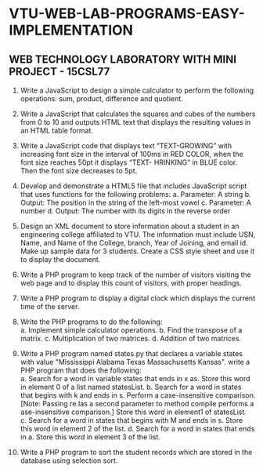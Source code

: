 # VTU-WEB-LAB-PROGRAMS-EASY-IMPLEMENTATION

## WEB TECHNOLOGY LABORATORY WITH MINI PROJECT - 15CSL77

1. Write a JavaScript to design a simple calculator to perform the following operations: sum, product, difference and quotient. 

2. Write a JavaScript that calculates the squares and cubes of the numbers from 0 to  10 and outputs HTML text that displays the resulting values in an HTML table format.  

3. Write  a  JavaScript  code  that  displays  text  “TEXT-GROWING”  with  increasing  font size  in  the  interval  of  100ms  in  RED  COLOR,  when  the  font  size  reaches  50pt  it displays “TEXT-    HRINKING” in BLUE color. Then the font size decreases to 5pt.

4. Develop  and  demonstrate  a  HTML5  file  that  includes JavaScript  script  that  uses functions for the following problems: 
    a. Parameter: A string 
    b. Output: The position in the string of the left-most vowel 
    c. Parameter: A number 
    d. Output: The number with its digits in the reverse order
    
5. Design  an  XML  document  to  store  information  about  a student  in  an  engineering college  affiliated  to  VTU.  The  information  must  include  USN,  Name,  and  Name  of the  College,          branch,  Year  of  Joining,  and  email  id. Make  up  sample  data  for  3 students. Create a CSS style sheet and use it to display the document.

6. Write  a  PHP  program  to  keep  track  of  the  number  of visitors  visiting  the  web  page and to display this count of visitors, with proper headings.

7. Write a PHP program to display a digital clock which displays the current time of  the server.

8. Write the PHP programs to do the following:  
    a. Implement simple calculator operations. 
    b. Find the transpose of a matrix. 
    c. Multiplication of two matrices. 
    d. Addition of two matrices. 
    
9. Write  a  PHP  program  named  states.py  that  declares  a  variable  states  with  value "Mississippi  Alabama  Texas  Massachusetts  Kansas".  write  a  PHP  program  that  does the following:  
    a. Search for a word in variable states that ends in x as. Store this word in element 0 of a list named statesList. 
    b. Search  for  a  word  in  states  that  begins  with  k  and ends  in  s.  Perform  a  case-insensitive  comparison.  [Note:  Passing  re.Ias  a  second  parameter  to  method compile performs a    ase-insensitive comparison.] Store this word in element1 of statesList.  
    c. Search for a word in states that begins with M and ends in s. Store this word in element 2 of the list.
    d. Search for a word in states that ends in a. Store this word in element 3 of the list.
    
10. Write  a  PHP  program  to  sort  the  student  records  which  are  stored  in  the  database using selection sort. 
